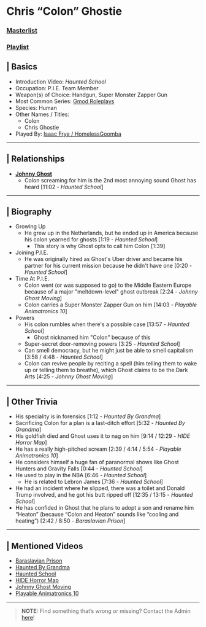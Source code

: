 # Chris “Colon” Ghostie
### [Masterlist]()
### [Playlist]()

## | Basics
- Introduction Video: *Haunted School*
- Occupation: P.I.E. Team Member
- Weapon(s) of Choice: Handgun, Super Monster Zapper Gun
- Most Common Series: [Gmod Roleplays](6.Series/Gmod/Roleplays.md)
- Species: Human
- Other Names / Titles:
  - Colon
  - Chris Ghostie
- Played By: [Isaac Frye / HomelessGoomba](3.Siblings/3.4.Isaac-Frye-HomelessGoomba.md)

----

## | Relationships
- [**Johnny Ghost**](5.Characters/Johnny_Ghost.md)
  - Colon screaming for him is the 2nd most annoying sound Ghost has heard [11:02 - *Haunted School*]

----

## | Biography
- Growing Up
  - He grew up in the Netherlands, but he ended up in America because his colon yearned for ghosts [1:19 - *Haunted School*]
    - This story is why Ghost opts to call him Colon \[1:39]
- Joining P.I.E.
  - He was originally hired as Ghost's Uber driver and became his partner for his current mission because he didn't have one [0:20 - *Haunted School*]
- Time At P.I.E. 
  - Colon went \(or was supposed to go) to the Middle Eastern Europe because of a major "meltdown-level" ghost outbreak \[2:24 - *Johnny Ghost Moving*]
  - Colon carries a Super Monster Zapper Gun on him \[14:03 - *Playable Animatronics 10*]
- Powers
  - His colon rumbles when there's a possible case [13:57 - *Haunted School*]
    - Ghost nicknamed him "Colon" because of this
  - Super-secret door-removing powers [3:25 - *Haunted School*]
  - Can smell democracy, but he might just be able to smell capitalism [3:58 / 4:48 - *Haunted School*]
  - Colon can revive people by reciting a spell \(him telling them to wake up or telling them to breathe), which Ghost claims to be the Dark Arts \[4:25 - *Johnny Ghost Moving*]

----

## | Other Trivia
- His speciality is in forensics \[1:12 - *Haunted By Grandma*]
- Sacrificing Colon for a plan is a last-ditch effort \[5:32 - *Haunted By Grandma*]
- His goldfish died and Ghost uses it to nag on him \[9:14 / 12:29 - *HIDE Horror Map*]
- He has a really high-pitched scream \[2:39 / 4:14 / 5:54 - *Playable Animatronics 10*]
- He considers himself a huge fan of paranormal shows like Ghost Hunters and Gravity Falls [0:44 - *Haunted School*]
- He used to play in the NBA [6:46 - *Haunted School*]
  - He is related to Lebron James [7:36 - *Haunted School*]
- He had an incident where he slipped, there was a toilet and Donald Trump involved, and he got his butt ripped off [12:35 / 13:15 - *Haunted School*]
- He has confided in Ghost that he plans to adopt a son and rename him “Heaton” \(because “Colon and Heaton” sounds like “cooling and heating”) \[2:42 / 8:50 - *Baraslavian Prison*]

----

## | Mentioned Videos
- [Baraslavian Prison](https://youtu.be/acQ_AEIHW-M)
- [Haunted By Grandma](https://youtu.be/yMRGseByyCU)
- [Haunted School](https://youtu.be/cV31R3z-P7M)
- [HIDE Horror Map](https://youtu.be/XV7ZJMx2_tQ)
- [Johnny Ghost Moving](https://youtu.be/hf04_xQdqfQ)
- [Playable Animatronics 10](https://youtu.be/2qdDjiasqEc)

----

> **NOTE:** Find something that’s wrong or missing? Contact the Admin [here](../chapter_2.md)!